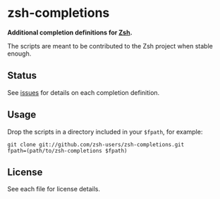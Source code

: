 zsh-completions
===============

**Additional completion definitions for [Zsh](http://www.zsh.org).**

The scripts are meant to be contributed to the Zsh project when stable enough.


Status
------
See [issues](zsh-completions/issues) for details on each completion definition.


Usage
-----
Drop the scripts in a directory included in your `$fpath`, for example:

    git clone git://github.com/zsh-users/zsh-completions.git
    fpath=(path/to/zsh-completions $fpath)


License
-------
See each file for license details.
